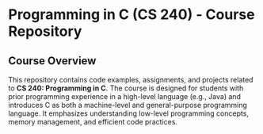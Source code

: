 # Programming in C (CS 240) - Course Repository

## **Course Overview**
This repository contains code examples, assignments, and projects related to **CS 240: Programming in C**. The course is designed for students with prior programming experience in a high-level language (e.g., Java) and introduces C as both a machine-level and general-purpose programming language. It emphasizes understanding low-level programming concepts, memory management, and efficient code practices.
